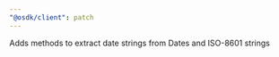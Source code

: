 ```yaml
---
"@osdk/client": patch
---
```


Adds methods to extract date strings from Dates and ISO-8601 strings
